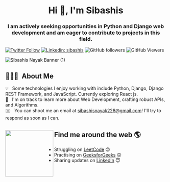 <h1 align="center">Hi 👋, I'm Sibashis</h1>
<h3 align="center">I am actively seeking opportunities in Python and Django web development and am eager to contribute to projects in this field. </h3>


[![Twitter Follow](https://img.shields.io/twitter/follow/sibashis_nayak?label=Follow)](https://twitter.com/intent/follow?screen_name=sibashis_nayak)
[![Linkedin: sibashis](https://img.shields.io/badge/-sibashis-blue?style=flat-square&logo=Linkedin&logoColor=white&link=https://www.linkedin.com/in/sibashis-nayak/)](https://www.linkedin.com/in/sibashis-nayak/)
![GitHub followers](https://img.shields.io/github/followers/sibashis9692?label=Follow&style=social)
![GitHub Viewers](https://komarev.com/ghpvc/?username=sibashis9692&label=Profile%20views&color=0e75b6&style=flat)



![Sibashis Nayak Banner (1)](https://github.com/sibashis9692/sibashis9692/assets/90366636/30a47784-f381-42d1-b281-bb09a0b6c8f0)



## 👨🏻‍💻 &nbsp;About Me

💡 &nbsp; Some technologies I enjoy working with include Python, Django, Django REST Framework, and JavaScript. Currently exploring React js.\
🌱 &nbsp; I'm on track to learn more about Web Development, crafting robust APIs, and Algorithms.\
✉️ &nbsp; You can shoot me an email at sibashisnayak228@gmail.com! I'll try to respond as soon as I can.



## Find me around the web 🌎 <a href="https://www.linkedin.com/in/tanyarajhans/"><img align="left" width="150" height="146" src="https://github.com/M0nica/M0nica/blob/main/octomonica/m0nica-octocat-rotating.gif?raw=true"></a>

- Struggling on <a href="https://leetcode.com/sibashisnayak9692/">LeetCode</a> 😍
- Practising on <a href="https://auth.geeksforgeeks.org/user/sibashisnayak228/practice">GeeksforGeeks</a> 🙃
- Sharing updates on <a href="https://www.linkedin.com/in/sibashis-nayak-61a74b219/">LinkedIn</a> 😇
